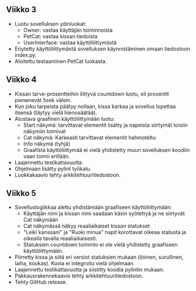 ## Viikko 3
- Luotu sovelluksen ydinluokat:
	- Owner: vastaa käyttäjän toiminnoista
	- PetCat: vastaa kissan tiedoista
	- UserInterface: vastaa käyttöliittymästä
- Eriytetty käyttöliittymästä sovelluksen käynnistäminen omaan tiedostoon index.py.
- Aloitettu testaaminen PetCat luokasta.

## Viikko 4
- Kissan tarve-prosentteihin liittyvä countdown luotu, eli prosentit pienenevät 5sek välein. 
- Kun joku tarpeista päätyy nollaan, kissa karkaa ja sovellus lopettaa itsensä (täytyy vielä hienosäätää).
- Alustava graafinen käyttöliittymään luotu:
	- Start näkymä: tarvittavat elementit lisätty ja napeista siirtymät toisiin näkymiin toimivat
	- Cat näkymä: Karkeasti tarvittavat elementit hahmoteltu
	- Info näkymä (tyhjä)
	- Graafista käyttöliittymää ei vielä yhdistetty muun sovelluksen koodiin vaan toimii erillään.
- Laajennettu testikattavuutta.
- Ohjelmaan lisätty pylint työkalu.
- Luokkakaavio tehty arkkitehtuuritiedostoon.

## Viikko 5
- Sovelluslogiikkaa alettu yhdistämään graafiseen käyttöliittymään:
	- Käyttäjän nimi ja kissan nimi saadaan käsin syötettyä ja ne siirtyvät Cat näkymään
	- Cat näkymässä näkyy reaaliaikaiset kissan statukset 
	- "Leiki kanssani" ja "Ruoki minua" napit korottavat oikeaa statusta ja oikealla tavalla 		reaaliaikaisesti.
	- Statuksien countdown toiminto ei ole vielä yhdistetty graafiseen käyttöliittymään.
- Piirretty kissa ja siitä eri versiot statuksien mukaan (iloinen, surullinen, laiha, kookas). Kuvia ei integroitu vielä ohjelmaan.
- Laajennettu testikattavuutta ja siistitty koodia pylintin mukaan.
- Pakkausrakennekaavio tehty arkkitehtuuritiedostoon.
- Tehty GitHub release.
